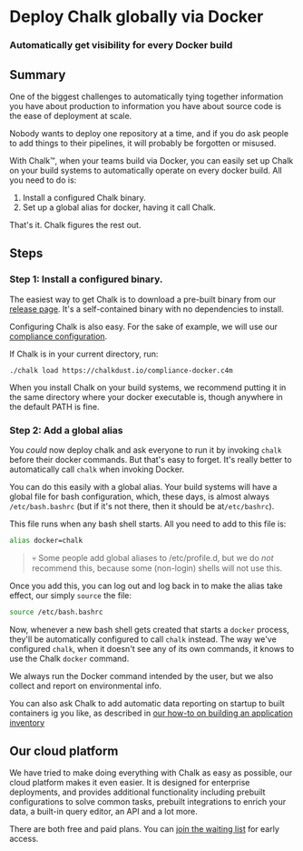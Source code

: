 # Deploy Chalk globally via Docker

### Automatically get visibility for every Docker build

## Summary

One of the biggest challenges to automatically tying together
information you have about production to information you have about
source code is the ease of deployment at scale.

Nobody wants to deploy one repository at a time, and if you do ask
people to add things to their pipelines, it will probably be forgotten
or misused.

With Chalk™, when your teams build via Docker, you can easily set up
Chalk on your build systems to automatically operate on every docker
build. All you need to do is:

1. Install a configured Chalk binary.
2. Set up a global alias for docker, having it call Chalk.

That's it. Chalk figures the rest out.

## Steps

### Step 1: Install a configured binary.

The easiest way to get Chalk is to download a pre-built binary from
our [release page](https://crashoverride.com/releases). It's a
self-contained binary with no dependencies to install.

Configuring Chalk is also easy. For the sake of example, we will use
our [compliance configuration](./howto-compliance.md).

If Chalk is in your current directory, run:

```
./chalk load https://chalkdust.io/compliance-docker.c4m
```

When you install Chalk on your build systems, we recommend putting it
in the same directory where your docker executable is, though anywhere
in the default PATH is fine.

### Step 2: Add a global alias

You _could_ now deploy chalk and ask everyone to run it by invoking
`chalk` before their docker commands. But that's easy to forget. It's
really better to automatically call `chalk` when invoking Docker.

You can do this easily with a global alias. Your build systems will
have a global file for bash configuration, which, these days, is
almost always `/etc/bash.bashrc` (but if it's not there, then it
should be at`/etc/bashrc`).

This file runs when any bash shell starts. All you need to add to this
file is:

```bash
alias docker=chalk
```

> 💀 Some people add global aliases to /etc/profile.d, but we do _not_ recommend this, because some (non-login) shells will not use this.

Once you add this, you can log out and log back in to make the alias
take effect, our simply `source` the file:

```bash
source /etc/bash.bashrc
```

Now, whenever a new bash shell gets created that starts a `docker`
process, they'll be automatically configured to call `chalk`
instead. The way we've configured `chalk`, when it doesn't see any of
its own commands, it knows to use the Chalk `docker` command.

We always run the Docker command intended by the user, but we also
collect and report on environmental info.

You can also ask Chalk to add automatic data reporting on startup to
built containers ig you like, as described in [our how-to on building
an application inventory](./howto-app-inventory.md)

## Our cloud platform

We have tried to make doing everything with Chalk as easy as possible, our cloud
platform makes it even easier. It is designed for enterprise
deployments, and provides additional functionality including prebuilt
configurations to solve common tasks, prebuilt integrations to enrich
your data, a built-in query editor, an API and  a lot more.

There are both free and paid plans. You can [join the waiting list](https://crashoverride.com/join-the-waiting-list) for early access.